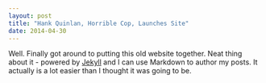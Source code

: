 ```yaml
---
layout: post
title: "Hank Quinlan, Horrible Cop, Launches Site"
date: 2014-04-30
---
```


Well. Finally got around to putting this old website together. Neat 
thing about it - powered by [Jekyll](http://jekyllrb.com) and I can 
use Markdown to author my posts. It actually is a lot easier than I 
thought it was going to be.

